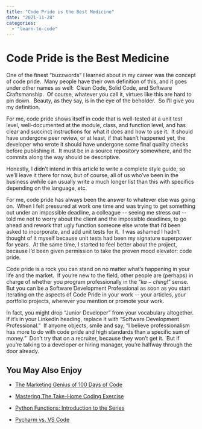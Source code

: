 ```yaml
---
title: "Code Pride is the Best Medicine"
date: "2021-11-28"
categories: 
  - "learn-to-code"
---
```

# Code Pride is the Best Medicine
One of the finest “buzzwords” I learned about in my career was the concept of code pride.  Many people have their own definition of this, and it goes under other names as well:  Clean Code, Solid Code, and Software Craftsmanship.  Of course, whatever you call it, virtues like this are hard to pin down.  Beauty, as they say, is in the eye of the beholder.  So I’ll give you my definition.

For me, code pride shows itself in code that is well-tested at a unit test level, well-documented at the module, class, and function level, and has clear and succinct instructions for what it does and how to use it.  It should have undergone peer review, or at least, if that hasn’t happened yet, the developer who wrote it should have undergone some final quality checks before publishing it.  It must be in a source repository somewhere, and the commits along the way should be descriptive. 

Honestly, I didn’t intend in this article to write a complete style guide, so we’ll leave it there for now, but of course, all of us who’ve been in the business awhile can usually write a much longer list than this with specifics depending on the language, etc.

For me, code pride has always been the answer to whatever else was going on.  When I felt pressured at work one time and was trying to get something out under an impossible deadline, a colleague -- seeing me stress out -- told me not to worry about the client and the impossible deadlines, to go ahead and rework that ugly function someone else wrote that I’d been asked to incorporate, and add unit tests for it.  I was ashamed I hadn’t thought of it myself because unit tests had been my signature superpower for years.  At the same time, I started to feel better about the project, because I’d been given permission to take the proven mood elevator: code pride.

Code pride is a rock you can stand on no matter what’s happening in your life and the market.  If you’re new to the field, other people are (perhaps) in charge of whether you program professionally in the “$ka-ching$!” sense.  But you can be a Software Development Professional as soon as you start iterating on the aspects of Code Pride in your work -- your articles, your portfolio projects, wherever you mention or promote your work.  

In fact, you might drop “Junior Developer” from your vocabulary altogether.  If it’s in your LinkedIn heading, replace it with “Software Development Professional.”  If anyone objects, smile and say, “I believe professionalism has more to do with code pride and high standards than a specific sum of money.”  Don’t try that on a recruiter, because they won’t get it.  But if you’re talking to a developer or hiring manager, you’re halfway through the door already.

## You May Also Enjoy

- [The Marketing Genius of 100 Days of Code](https://codesolid.com/the-marketing-genius-of-100-days-of-code/)

- [Mastering The Take-Home Coding Exercise](https://codesolid.com/mastering-the-take-home-coding-exercise-final-steps/)

- [Python Functions: Introduction to the Series](https://codesolid.com/python-functions/)

- [Pycharm vs. VS Code](https://codesolid.com/pycharm-vs-vs-code/)
